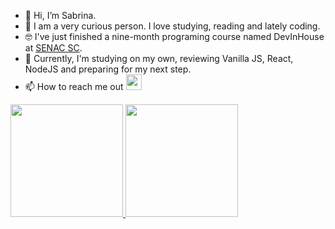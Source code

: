 <!DOCTYPE html>
<html lang="en">
<head>
    <meta charset="UTF-8">
    <link rel="stylesheet" href="https://cdn.jsdelivr.net/gh/devicons/devicon@v2.15.1/devicon.min.css">
          
</head>
<body>
    <section class='about_me'>
        <ul>
          <li>🤗 Hi, I’m Sabrina.</li>
          <li>🤔 I am a very curious person. I love studying, reading and lately coding.</li>
          <li>🤓 I've just finished a nine-month programing course named DevInHouse at <a href='https://devinhouse.tech/'>SENAC SC</a>.</li>
          <li>🥰 Currently, I'm studying on my own, reviewing Vanilla JS, React, NodeJS and preparing for my next step.</li>
          <li>📫 How to reach me out   <a href='https://www.linkedin.com/in/sabrinamaral/'><img src="https://cdn.jsdelivr.net/gh/devicons/devicon/icons/linkedin/linkedin-original.svg" height='25rem'/></a>
          </li>
        </ul>
        <div>
            <a href="https://github.com/seu-usuário-aqui">
            <img height="180em" src="https://github-readme-stats.vercel.app/api/top-langs/?username=sabrinamaral&layout=compact&langs_count=7&theme=dracula"/>
            <img height="180em" src="https://github-readme-stats.vercel.app/api?username=sabrinamaral&show_icons=true&theme=dracula&include_all_commits=true&count_private=true"/>
        </div>
    </section>       
</body>
</html>
<!---
IdBrandNew/IdBrandNew is a ✨ special ✨ repository because its `README.md` (this file) appears on your GitHub profile.
You can click the Preview link to take a look at your changes.
--->
